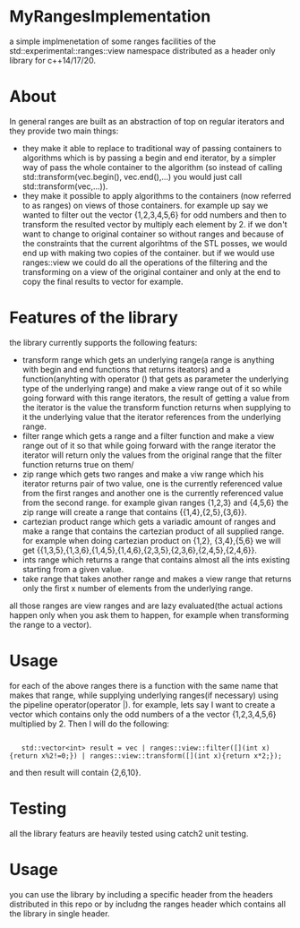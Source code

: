 # MyRangesImplementation
a simple implmenetation of some ranges facilities of the std::experimental::ranges::view namespace distributed as a header only library for c++14/17/20.

# About
In general ranges are built as an abstraction of top on regular iterators and they provide two main things:
* they make it able to replace to traditional way of passing containers to algorithms which is by passing a begin and end iterator, by a simpler way of pass the whole container to the algorithm (so instead of calling std::transform(vec.begin(), vec.end(),...) you would just call std::transform(vec,...)).
* they make it possible to apply algorithms to the containers (now referred to as ranges) on views of those containers.                    for example up say we wanted to filter out the vector {1,2,3,4,5,6} for odd numbers and then to transform the resulted vector by multiply each element by 2. if we don't want to change to original container so without ranges and because of the constraints that the current algorihtms of the STL posses, we would end up with making two copies of the container. but if we would use ranges::view we could do all the operations of the filtering and the transforming on a view of the original container and only at the end to copy the final results to vector for example.

# Features of the library
the library currently supports the following featurs:
* transform range which gets an underlying range(a range is anything with begin and end functions that returns iteators) and a function(anyhting with operator () that gets as parameter the underlying type of the underlying range) and make a view range out of it so while going forward with this range iterators, the result of getting a value from the iterator is the value the transform function returns when supplying to it the underlying value that the iterator references from the underlying range.
* filter range which gets a range and a filter function and make a view range out of it so that while going forward with the range iterator the iterator will return only the values from the original range that the filter function returns true on them/
* zip range which gets two ranges and make a viw range which his iterator returns pair of two value, one is the currently referenced value from the first ranges and another one is the currently referenced value from the second range. for example givan ranges {1,2,3} and {4,5,6} the zip range will create a range that contains {{1,4},{2,5},{3,6}}.
* cartezian product range which gets a variadic amount of ranges and make a range that contains the cartezian product of all supplied range. for example when doing cartezian product on {1,2}, {3,4},{5,6} we will get {{1,3,5},{1,3,6},{1,4,5},{1,4,6},{2,3,5},{2,3,6},{2,4,5},{2,4,6}}.
* ints range which returns a range that contains almost all the ints existing starting from a given value.
* take range that takes another range and makes a view range that returns only the first x number of elements from the underlying range.

all those ranges are view ranges and are lazy evaluated(the actual actions happen only when you ask them to happen, for example when transforming the range to a vector).

# Usage
for each of the above ranges there is a function with the same name that makes that range, while supplying underlying ranges(if necessary) using the pipeline operator(operator |).
for example, lets say I want to create a vector which contains only the odd numbers of a the vector {1,2,3,4,5,6} multiplied by 2.
Then I will do the following:
``` std::vector<int> vec{1,2,3,4,5,6};

   std::vector<int> result = vec | ranges::view::filter([](int x){return x%2!=0;}) | ranges::view::transform([](int x){return x*2;});
   ```
   and then result will contain {2,6,10}.
# Testing
all the library featurs are heavily tested using catch2 unit testing.
# Usage
you can use the library by including a specific header from the headers distributed in this repo or by includng the ranges header which contains all the library in single header.



